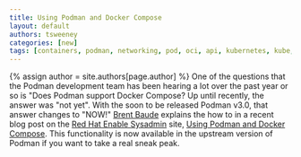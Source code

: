 ```yaml
---
title: Using Podman and Docker Compose
layout: default
authors: tsweeney 
categories: [new]
tags: [containers, podman, networking, pod, oci, api, kubernetes, kube, v2, hpc, windows, mac, docker compose, compose]
---
```

{% assign author = site.authors[page.author] %}
One of the questions that the Podman development team has been hearing a lot over the past year or so is "Does Podman support Docker Compose?  Up until recently, the answer was "not yet".  With the soon to be released Podman v3.0, that answer changes to "NOW!"  [Brent Baude](https://twitter.com/bbaude) explains the how to in a recent blog post on the [Red Hat Enable Sysadmin](https://www.redhat.com/sysadmin/) site, [Using Podman and Docker Compose](https://www.redhat.com/sysadmin/podman-docker-compose).  This functionality is now available in the upstream version of Podman if you want to take a real sneak peak.
